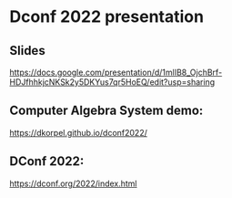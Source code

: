 # Dconf 2022 presentation

## Slides

https://docs.google.com/presentation/d/1mlIB8_OjchBrf-HDJfhhkjcNKSk2y5DKYus7qr5HoEQ/edit?usp=sharing

## Computer Algebra System demo:

https://dkorpel.github.io/dconf2022/

## DConf 2022:

https://dconf.org/2022/index.html
